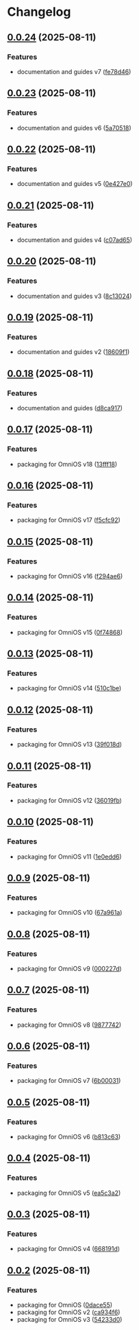 # Changelog

## [0.0.24](https://github.com/Makr91/zoneweaver-api/compare/v0.0.23...v0.0.24) (2025-08-11)


### Features

* documentation and guides v7 ([fe78d46](https://github.com/Makr91/zoneweaver-api/commit/fe78d465b7d1b67c16e7c362329700c2ce9a482a))

## [0.0.23](https://github.com/Makr91/zoneweaver-api/compare/v0.0.22...v0.0.23) (2025-08-11)


### Features

* documentation and guides v6 ([5a70518](https://github.com/Makr91/zoneweaver-api/commit/5a70518ea91e4d3cbc70294f76349a34cc184736))

## [0.0.22](https://github.com/Makr91/zoneweaver-api/compare/v0.0.21...v0.0.22) (2025-08-11)


### Features

* documentation and guides v5 ([0e427e0](https://github.com/Makr91/zoneweaver-api/commit/0e427e0ae48b8892b75301744c21ae0b0f7de7da))

## [0.0.21](https://github.com/Makr91/zoneweaver-api/compare/v0.0.20...v0.0.21) (2025-08-11)


### Features

* documentation and guides v4 ([c07ad65](https://github.com/Makr91/zoneweaver-api/commit/c07ad65060439169b6e9533ac5b13c419a15b472))

## [0.0.20](https://github.com/Makr91/zoneweaver-api/compare/v0.0.19...v0.0.20) (2025-08-11)


### Features

* documentation and guides v3 ([8c13024](https://github.com/Makr91/zoneweaver-api/commit/8c1302419a24f7ba22738023ed90685df05eaeb5))

## [0.0.19](https://github.com/Makr91/zoneweaver-api/compare/v0.0.18...v0.0.19) (2025-08-11)


### Features

* documentation and guides v2 ([18609f1](https://github.com/Makr91/zoneweaver-api/commit/18609f1f284d0167b27cda46ad71d7a696a8d24d))

## [0.0.18](https://github.com/Makr91/zoneweaver-api/compare/v0.0.17...v0.0.18) (2025-08-11)


### Features

* documentation and guides ([d8ca917](https://github.com/Makr91/zoneweaver-api/commit/d8ca91790a7be1c623e0c81e048ce08fa0878c51))

## [0.0.17](https://github.com/Makr91/zoneweaver-api/compare/v0.0.16...v0.0.17) (2025-08-11)


### Features

* packaging for OmniOS v18 ([13fff18](https://github.com/Makr91/zoneweaver-api/commit/13fff18875992a8b5023b4343487002e2cd0799b))

## [0.0.16](https://github.com/Makr91/zoneweaver-api/compare/v0.0.15...v0.0.16) (2025-08-11)


### Features

* packaging for OmniOS v17 ([f5cfc92](https://github.com/Makr91/zoneweaver-api/commit/f5cfc9243ee06d8cb3f22f6c983750b8f0846869))

## [0.0.15](https://github.com/Makr91/zoneweaver-api/compare/v0.0.14...v0.0.15) (2025-08-11)


### Features

* packaging for OmniOS v16 ([f294ae6](https://github.com/Makr91/zoneweaver-api/commit/f294ae6080f4c7365a5bdb17f557ed325e2c163a))

## [0.0.14](https://github.com/Makr91/zoneweaver-api/compare/v0.0.13...v0.0.14) (2025-08-11)


### Features

* packaging for OmniOS v15 ([0f74868](https://github.com/Makr91/zoneweaver-api/commit/0f74868ffcb5f454b68e7d68400d37a22ffe290f))

## [0.0.13](https://github.com/Makr91/zoneweaver-api/compare/v0.0.12...v0.0.13) (2025-08-11)


### Features

* packaging for OmniOS v14 ([510c1be](https://github.com/Makr91/zoneweaver-api/commit/510c1be177f687f5df2db42dfcfc711893191939))

## [0.0.12](https://github.com/Makr91/zoneweaver-api/compare/v0.0.11...v0.0.12) (2025-08-11)


### Features

* packaging for OmniOS v13 ([39f018d](https://github.com/Makr91/zoneweaver-api/commit/39f018dc9fd3b66fe83cb42ca6fb5ebbce10a609))

## [0.0.11](https://github.com/Makr91/zoneweaver-api/compare/v0.0.10...v0.0.11) (2025-08-11)


### Features

* packaging for OmniOS v12 ([36019fb](https://github.com/Makr91/zoneweaver-api/commit/36019fb381d0b0a6089c739927f0ad7e0cae5708))

## [0.0.10](https://github.com/Makr91/zoneweaver-api/compare/v0.0.9...v0.0.10) (2025-08-11)


### Features

* packaging for OmniOS v11 ([1e0edd6](https://github.com/Makr91/zoneweaver-api/commit/1e0edd69c23d309e9cf9566a142bf7aea0799947))

## [0.0.9](https://github.com/Makr91/zoneweaver-api/compare/v0.0.8...v0.0.9) (2025-08-11)


### Features

* packaging for OmniOS v10 ([67a961a](https://github.com/Makr91/zoneweaver-api/commit/67a961aa248b34a195e34c33d2ff7a0a5feb386e))

## [0.0.8](https://github.com/Makr91/zoneweaver-api/compare/v0.0.7...v0.0.8) (2025-08-11)


### Features

* packaging for OmniOS v9 ([000227d](https://github.com/Makr91/zoneweaver-api/commit/000227d885ede5b5491071f2dff820ad048ba992))

## [0.0.7](https://github.com/Makr91/zoneweaver-api/compare/v0.0.6...v0.0.7) (2025-08-11)


### Features

* packaging for OmniOS v8 ([9877742](https://github.com/Makr91/zoneweaver-api/commit/98777425f0c8b5a406444fb0e292027e2c56cbe0))

## [0.0.6](https://github.com/Makr91/zoneweaver-api/compare/v0.0.5...v0.0.6) (2025-08-11)


### Features

* packaging for OmniOS v7 ([6b00031](https://github.com/Makr91/zoneweaver-api/commit/6b00031c7ecf190773d69383a2ecd79081ea30c0))

## [0.0.5](https://github.com/Makr91/zoneweaver-api/compare/v0.0.4...v0.0.5) (2025-08-11)


### Features

* packaging for OmniOS v6 ([b813c63](https://github.com/Makr91/zoneweaver-api/commit/b813c63903f4d82dadc720463b4d77273314bc11))

## [0.0.4](https://github.com/Makr91/zoneweaver-api/compare/v0.0.3...v0.0.4) (2025-08-11)


### Features

* packaging for OmniOS v5 ([ea5c3a2](https://github.com/Makr91/zoneweaver-api/commit/ea5c3a231ecf6ba6e37b4ccebc17cf8fcd9ed251))

## [0.0.3](https://github.com/Makr91/zoneweaver-api/compare/v0.0.2...v0.0.3) (2025-08-11)


### Features

* packaging for OmniOS v4 ([668191d](https://github.com/Makr91/zoneweaver-api/commit/668191d59406b9ccc918e3e5ab5e9ecd1ea28d2f))

## [0.0.2](https://github.com/Makr91/zoneweaver-api/compare/v0.0.1...v0.0.2) (2025-08-11)


### Features

* packaging for OmniOS ([0dace55](https://github.com/Makr91/zoneweaver-api/commit/0dace5565b176a109044154d5bb12d008b874a2f))
* packaging for OmniOS v2 ([ca934f6](https://github.com/Makr91/zoneweaver-api/commit/ca934f6b0ca6aeac3c8194c90607f6ac2aaf1ba2))
* packaging for OmniOS v3 ([54233d0](https://github.com/Makr91/zoneweaver-api/commit/54233d073ac9db6a9d180cfb82203586fac44379))
